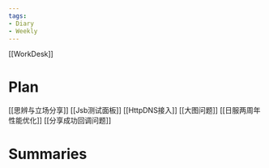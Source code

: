 ```yaml
---
tags:
- Diary 
- Weekly
---
```

[[WorkDesk]]
# Plan
[[思辨与立场分享]]
[[Jsb测试面板]]
[[HttpDNS接入]]
[[大图问题]]
[[日服两周年性能优化]]
[[分享成功回调问题]]

# Summaries 
